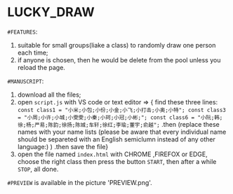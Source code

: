 # LUCKY_DRAW

`#FEATURES`:
1. suitable for small groups(liake a class) to randomly draw one person each time;
2. if anyone is chosen, then he would be delete from the pool unless you reload the page.

`#MANUSCRIPT`:
1. download all the files;
2. open `script.js` with VS code or text editor => { find these three lines: `const class1 =
  "小米;小包;小份;小金;小飞;小打击;小奥;小特";
const class3 =
  "小周;小许;小城;小雯雯;小秦;小珂;小冠;小彬;";
const class6 =
  "小阮;韩;徐;杨;严易;陈韵;徐扬;陈城;车轩;徐红;李瑜;董宇;俞越";` .then (replace these names with your name lists (please be aware that every individual name should be separeted with an English semiclumn instead of any other language:) ) .then save the file}
3. open the file named `index.html` with CHROME ,FIREFOX or EDGE, choose the right class then press the button  `START`, then after a while `STOP`, all done.

`#PREVIEW` is available in the picture 'PREVIEW.png'.
